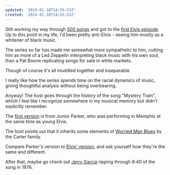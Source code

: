 ```yaml
---
updated: '2024-01-18T14:55:53Z'
created: '2024-01-18T14:55:53Z'
---
```

Still working my way through [500 songs](https://500songs.com) and got to the [first Elvis episode](https://500songs.com/podcast/episode-33-mystery-train-by-elvis-presley/). Up to this point in my life, I'd been pretty anti-Elvis - seeing him mostly as a whitener of black music.

The series so far has made me somewhat more sympathetic to him, cutting him as more of a Led Zeppelin interpreting black music with his own soul, than a Pat Boone replicating songs for sale in white markets.

Though of course it's all muddled together and inseparable.

I really like how the series spends time on the racial dynamics of music, giving thoughtful analysis without being overbearing.

Anyway! The host goes through the history of the song "Mystery Train", which I feel like I recognize somewhere in my musical memory but didn't explicitly remember.

The [first version](https://www.youtube.com/watch?v=7KbjWK6kTQg) is from Junior Parker, who was performing in Memphis at the same time as young Elvis. 

The host points out that it inherits some elements of [Worried Man Blues](https://www.youtube.com/watch?v=DcvWrxrNk4k) by the Carter family.

Compare Parker's version to [Elvis' version](https://www.youtube.com/watch?v=njw2oB8oRTs), and ask yourself how they're the same and different.

After that, maybe go check out [Jerry Garcia](https://www.youtube.com/watch?v=Nh7-aNfMN3E) ripping through 9:40 of the song in 1976.

